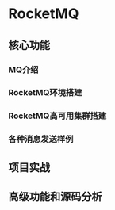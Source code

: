 # RocketMQ

## 核心功能

### MQ介绍

### RocketMQ环境搭建

### RocketMQ高可用集群搭建

### 各种消息发送样例



## 项目实战

## 高级功能和源码分析



